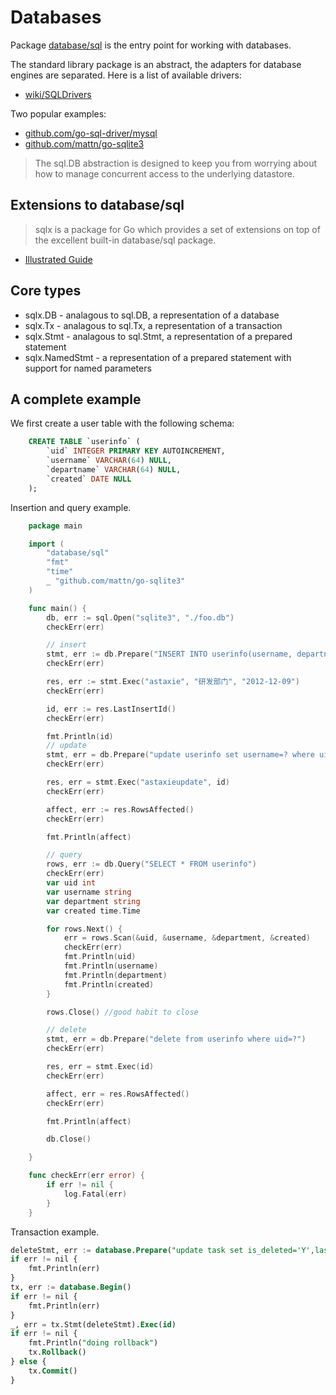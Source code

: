 # Databases

Package [database/sql](https://golang.org/pkg/database/sql/) is the entry point
for working with databases.

The standard library package is an abstract, the adapters for database engines are separated. Here is a list of available drivers:

* [wiki/SQLDrivers](https://github.com/golang/go/wiki/SQLDrivers)

Two popular examples:

* [github.com/go-sql-driver/mysql](https://github.com/go-sql-driver/mysql)
* [github.com/mattn/go-sqlite3](https://github.com/mattn/go-sqlite3)

>  The sql.DB abstraction is designed to keep you from worrying about how to
>  manage concurrent access to the underlying datastore.

## Extensions to database/sql

> sqlx is a package for Go which provides a set of extensions on top of the
> excellent built-in database/sql package.

* [Illustrated Guide](https://jmoiron.github.io/sqlx/)

## Core types

* sqlx.DB - analagous to sql.DB, a representation of a database
* sqlx.Tx - analagous to sql.Tx, a representation of a transaction
* sqlx.Stmt - analagous to sql.Stmt, a representation of a prepared statement
* sqlx.NamedStmt - a representation of a prepared statement with support for named parameters


## A complete example

We first create a user table with the following schema:

```sql
    CREATE TABLE `userinfo` (
        `uid` INTEGER PRIMARY KEY AUTOINCREMENT,
        `username` VARCHAR(64) NULL,
        `departname` VARCHAR(64) NULL,
        `created` DATE NULL
    );
```

Insertion and query example.

```go
    package main

    import (
        "database/sql"
        "fmt"
        "time"
        _ "github.com/mattn/go-sqlite3"
    )

    func main() {
        db, err := sql.Open("sqlite3", "./foo.db")
        checkErr(err)

        // insert
        stmt, err := db.Prepare("INSERT INTO userinfo(username, departname, created) values(?,?,?)")
        checkErr(err)

        res, err := stmt.Exec("astaxie", "研发部门", "2012-12-09")
        checkErr(err)

        id, err := res.LastInsertId()
        checkErr(err)

        fmt.Println(id)
        // update
        stmt, err = db.Prepare("update userinfo set username=? where uid=?")
        checkErr(err)

        res, err = stmt.Exec("astaxieupdate", id)
        checkErr(err)

        affect, err := res.RowsAffected()
        checkErr(err)

        fmt.Println(affect)

        // query
        rows, err := db.Query("SELECT * FROM userinfo")
        checkErr(err)
        var uid int
        var username string
        var department string
        var created time.Time

        for rows.Next() {
            err = rows.Scan(&uid, &username, &department, &created)
            checkErr(err)
            fmt.Println(uid)
            fmt.Println(username)
            fmt.Println(department)
            fmt.Println(created)
        }

        rows.Close() //good habit to close

        // delete
        stmt, err = db.Prepare("delete from userinfo where uid=?")
        checkErr(err)

        res, err = stmt.Exec(id)
        checkErr(err)

        affect, err = res.RowsAffected()
        checkErr(err)

        fmt.Println(affect)

        db.Close()

    }

    func checkErr(err error) {
        if err != nil {
            log.Fatal(err)
        }
    }
```

Transaction example.

```sql
deleteStmt, err := database.Prepare("update task set is_deleted='Y',last_modified_at=datetime() where id=?")
if err != nil {
    fmt.Println(err)
}
tx, err := database.Begin()
if err != nil {
    fmt.Println(err)
}
_, err = tx.Stmt(deleteStmt).Exec(id)
if err != nil {
    fmt.Println("doing rollback")
    tx.Rollback()
} else {
    tx.Commit()
}
```